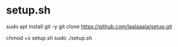 # setup.sh
sudo apt install git -y
git clone https://github.com/laalaaala/setup.git

chmod +x setup.sh
sudo ./setup.sh
